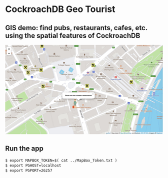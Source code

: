 # CockroachDB Geo Tourist

## GIS demo: find pubs, restaurants, cafes, etc. using the spatial features of CockroachDB

![Screenshot restaurants](./restaurants.jpg)

## Run the app

```
$ export MAPBOX_TOKEN=$( cat ../MapBox_Token.txt )
$ export PGHOST=localhost
$ export PGPORT=26257
```

